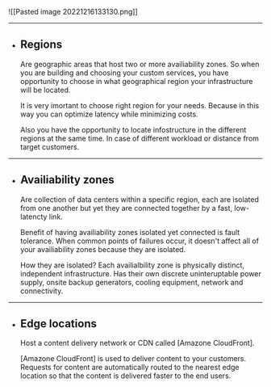 ![[Pasted image 20221216133130.png]]
***
- ## Regions
	 Are geographic areas that host two or more availiability zones. 
	 So when you are building and choosing your custom services, you have opportunity to choose in what geographical region your infrastructure will be located.

	 It is very imortant to choose right region for your needs. Because in this way you can optimize latency while minimizing costs.

	 Also you have the opportunity to locate infostructure in the different regions at the same time. In case of different workload or distance from target customers.

***
- ## Availiability zones
	 Are collection of data centers within a specific region, each are isolated from one another but yet they are connected together by a fast, low-latencty link.

	 Benefit of having availiability zones isolated yet connected is fault tolerance.
	 When common points of failures occur, it doesn't affect all of your availiability zones because they are isolated.

	 How they are isolated?
	 Each availialbility zone is physically distinct, independent infrastructure.
	 Has their own discrete uninteruptable power supply, onsite backup generators, cooling equipment, network and connectivity.
 

***
- ## Edge locations
	 Host a content delivery network or CDN called [Amazone CloudFront].

	 [Amazone CloudFront] is used to deliver content to your customers. Requests for content are automatically routed to the nearest edge location so that the content is delivered faster to the end users.
	 
	 
